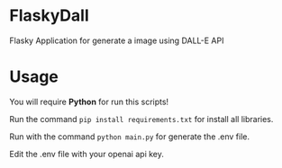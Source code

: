 # FlaskyDall

Flasky Application for generate a image using DALL-E API

# Usage

You will require **Python** for run this scripts!

Run the command `pip install requirements.txt` for install all libraries.

Run with the command `python main.py` for generate the .env file.

Edit the .env file with your openai api key.